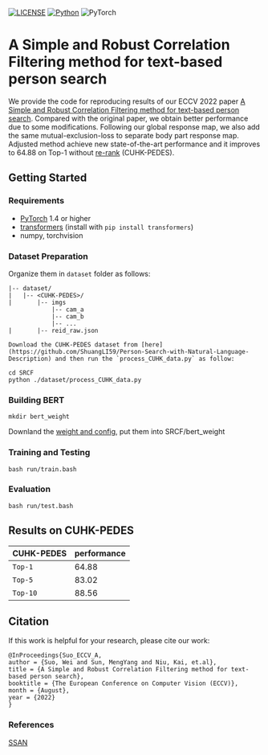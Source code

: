 [![LICENSE](https://img.shields.io/badge/license-MIT-green)](https://github.com/taksau/GPS-Net/blob/master/LICENSE)
[![Python](https://img.shields.io/badge/python-3.7-blue.svg)](https://www.python.org/)
![PyTorch](https://img.shields.io/badge/pytorch-1.4.0-%237732a8) 

# A Simple and Robust Correlation Filtering method for text-based person search
We provide the code for reproducing results of our ECCV 2022 paper [A Simple and Robust Correlation Filtering method for text-based person search](www.baidu.com). Compared with the original paper, we obtain better performance due to some modifications. Following our global response map, we also add the same mutual-exclusion-loss to separate body part response map. Adjusted method achieve new state-of-the-art performance and it improves to 64.88 on Top-1 without [re-rank](https://github.com/TencentYoutuResearch/PersonReID-NAFS?utm_source=catalyzex.com) (CUHK-PEDES).
## Getting Started
### Requirements
- [PyTorch](https://pytorch.org/) 1.4 or higher
- [transformers](https://huggingface.co/docs/transformers/index) (install with `pip install transformers`)
- numpy, torchvision

### Dataset Preparation

Organize them in `dataset` folder as follows:
    
   ~~~
   |-- dataset/
   |   |-- <CUHK-PEDES>/
   |       |-- imgs
               |-- cam_a
               |-- cam_b
               |-- ...
   |       |-- reid_raw.json
   
   ~~~
    Download the CUHK-PEDES dataset from [here](https://github.com/ShuangLI59/Person-Search-with-Natural-Language-Description) and then run the `process_CUHK_data.py` as follow:
   ~~~
   cd SRCF
   python ./dataset/process_CUHK_data.py
   ~~~
   
### Building BERT
~~~
mkdir bert_weight
~~~

Downland the [weight and config](https://huggingface.co/bert-base-uncased/tree/main), put them into SRCF/bert_weight
   
### Training and Testing
~~~
bash run/train.bash 
~~~
### Evaluation
~~~
bash run/test.bash
~~~

## Results on CUHK-PEDES

|CUHK-PEDES | performance |
|------|------|
| `Top-1` | 64.88 |
| `Top-5` | 83.02 |
| `Top-10` | 88.56 |

## Citation

If this work is helpful for your research, please cite our work:

~~~
@InProceedings{Suo_ECCV_A,
author = {Suo, Wei and Sun, MengYang and Niu, Kai, et.al},
title = {A Simple and Robust Correlation Filtering method for text-based person search},
booktitle = {The European Conference on Computer Vision (ECCV)},
month = {August},
year = {2022}
}
~~~

### References
[SSAN](https://github.com/zifyloo/SSAN/)
